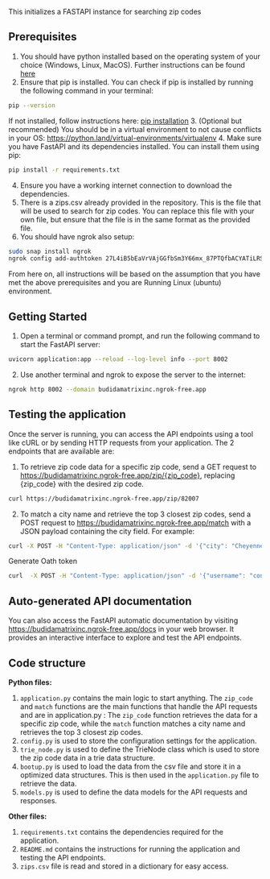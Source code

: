 This initializes a FASTAPI instance for searching zip codes

## Prerequisites

1. You should have python installed based on the operating system of your choice (Windows, Linux, MacOS). Further instructions can be found [here](https://www.python.org/downloads/)
2. Ensure that pip is installed. You can check if pip is installed by running the following command in your terminal:
```bash
pip --version
```
If not installed, follow instructions here: [pip installation](https://pip.pypa.io/en/stable/installation/)
3. (Optional but recommended) You should be in a virtual environment to not cause conflicts in your OS: https://python.land/virtual-environments/virtualenv
4. Make sure you have FastAPI and its dependencies installed. You can install them using pip:
```bash
pip install -r requirements.txt
```
4. Ensure you have a working internet connection to download the dependencies.
5. There is a zips.csv already provided in the repository. This is the file that will be used to search for zip codes. You can replace this file with your own file, but ensure that the file is in the same format as the provided file.
6. You should have ngrok also setup:
```bash
sudo snap install ngrok
ngrok config add-authtoken 27L4iB5bEaVrVAjGGfbSm3Y66mx_87PTQfbACYATiLRSsMHPJ
```
From here on, all instructions will be based on the assumption that you have met the above prerequisites and you are Running Linux (ubuntu) environment.

## Getting Started

1. Open a terminal or command prompt, and run the following command to start the FastAPI server:
```bash
uvicorn application:app --reload --log-level info --port 8002
```
2. Use another terminal and ngrok to expose the server to the internet:
```bash
ngrok http 8002 --domain budidamatrixinc.ngrok-free.app
```
## Testing the application

Once the server is running, you can access the API endpoints using a tool like cURL or by sending HTTP requests from your application.
The 2 endpoints that are available are:
1. To retrieve zip code data for a specific zip code, send a GET request to https://budidamatrixinc.ngrok-free.app/zip/{zip_code}, replacing {zip_code} with the desired zip code.
```bash
curl https://budidamatrixinc.ngrok-free.app/zip/82007
```
2. To match a city name and retrieve the top 3 closest zip codes, send a POST request to https://budidamatrixinc.ngrok-free.app/match with a JSON payload containing the city field. For example:
```bash
curl -X POST -H "Content-Type: application/json" -d '{"city": "Cheyenne"}' https://budidamatrixinc.ngrok-free.app/match
```
Generate Oath token
```bash
curl  -X POST -H "Content-Type: application/json" -d '{"username": "cons.igal@insightpartners.com", "password": "Itamar Gal"}' https://budidamatrixinc.ngrok-free.app/token
```

## Auto-generated API documentation

You can also access the FastAPI automatic documentation by visiting https://budidamatrixinc.ngrok-free.app/docs in your web browser. It provides an interactive interface to explore and test the API endpoints.

## Code structure
**Python files:**
1. `application.py` contains the main logic to start anything. The `zip_code` and `match` functions are the main functions that handle the API requests and are in application.py : The `zip_code` function retrieves the data for a specific zip code, while the `match` function matches a city name and retrieves the top 3 closest zip codes.
3. `config.py` is used to store the configuration settings for the application.
4. `trie_node.py` is used to define the TrieNode class which is used to store the zip code data in a trie data structure.
5. `bootup.py` is used to load the data from the csv file and store it in a optimized data structures. This is then used in the `application.py` file to retrieve the data.
6. `models.py` is used to define the data models for the API requests and responses.

**Other files:**
1. `requirements.txt` contains the dependencies required for the application.
2. `README.md` contains the instructions for running the application and testing the API endpoints. 
3. `zips.csv` file is read and stored in a dictionary for easy access. 
